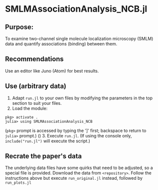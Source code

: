 SMLMAssociationAnalysis_NCB.jl
==============================

Purpose:
--------
To examine two-channel single molecule localization microscopy (SMLM) data and quantify associations (binding)
between them.

Recommendations
---------------
Use an editor like Juno (Atom) for best results.


Use (arbitrary data)
--------------------
1. Adapt `run.jl` to your own files by modifying the parameters in the top section to suit your files.
2. Load the module:
```
pkg> activate .
julia> using SMLMAssociationAnalysis_NCB
```
(`pkg>` prompt is accessed by typing the ']' first; backspace to return to `julia>` prompt.)
()
3. Execute `run.jl`. (If using the console only, `include("run.jl")` will execute the script.)

Recrate the paper's data
------------------------
The underlying data files have some quirks that need to be adjusted, so a special file is provided.
Download the data from `<repository>`.
Follow the instructions above but execute `run_original.jl` instead, followed by `run_plots.jl`
